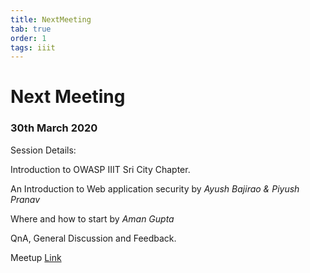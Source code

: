 ```yaml
---
title: NextMeeting
tab: true
order: 1
tags: iiit
---
```



# **Next Meeting**

### 30th March 2020

Session Details:

Introduction to OWASP IIIT Sri City Chapter.

An Introduction to Web application security by *Ayush Bajirao & Piyush Pranav*

Where and how to start by *Aman Gupta*

QnA, General Discussion and Feedback.

Meetup [Link](https://www.meetup.com/OWASP-IIIT-SRICITY/events/269646752/)
